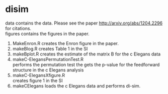 # disim

data 			contains the data.  Please see the paper http://arxiv.org/abs/1204.2296 for citations.       
figures		contains the figures in the paper.      


      
1)   MakeEnron.R 	creates the Enron figure in the paper.      
2)   makeBlog.R	creates Table 1 in the SI      
3)   makeBplot.R	creates the estimate of the matrix B for the c Elegans data      
4)   makeC-ElegansPermutationTest.R      
			performs the permutation test the gets the p-value for the feedforward structure in the c Elegans analysis      
5)   makeC-ElegansXfigure.R      
			creates figure 1 in the SI      
6)   makeCElegans	loads the c Elegans data and performs di-sim.      